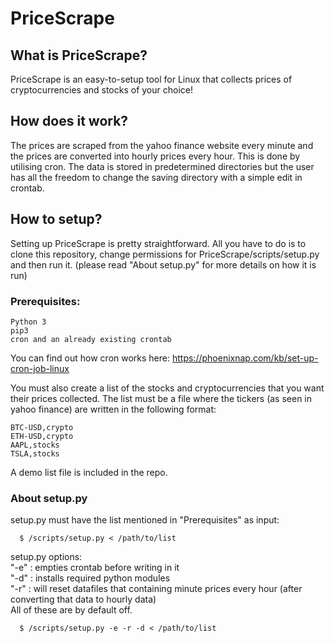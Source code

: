 # PriceScrape

## What is PriceScrape?

  PriceScrape is an easy-to-setup tool for Linux that collects prices of cryptocurrencies and stocks of your choice!
  
## How does it work?

  The prices are scraped from the yahoo finance website every minute and the prices are converted into hourly prices every hour.
  This is done by utilising cron. The data is stored in predetermined directories but the user has all the freedom to change
  the saving directory with a simple edit in crontab.
  
## How to setup?

  Setting up PriceScrape is pretty straightforward. All you have to do is to clone this repository, change permissions for PriceScrape/scripts/setup.py and   then run it. (please read "About setup.py" for more details on how it is run)
  
### Prerequisites:
    
    Python 3
    pip3
    cron and an already existing crontab
  You can find out how cron works here: https://phoenixnap.com/kb/set-up-cron-job-linux
  
  You must also create a list of the stocks and cryptocurrencies that you want their prices collected. The list must be a file where the tickers (as seen in yahoo finance) are written in the following format:
    
    BTC-USD,crypto
    ETH-USD,crypto
    AAPL,stocks
    TSLA,stocks
    
A demo list file is included in the repo.

### About setup.py

  setup.py must have the list mentioned in "Prerequisites" as input:
  
      $ /scripts/setup.py < /path/to/list
      
  setup.py options:<br>
    "-e" : empties crontab before writing in it<br>
    "-d" : installs required python modules<br>
    "-r" : will reset datafiles that containing minute prices every hour (after converting that data to hourly data)<br>
    All of these are by default off.
      
      $ /scripts/setup.py -e -r -d < /path/to/list

